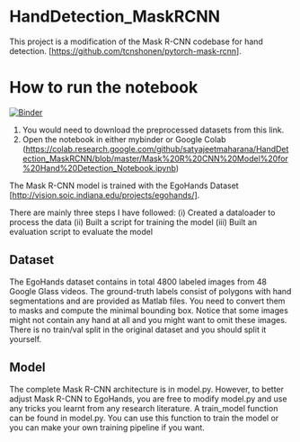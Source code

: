 # HandDetection_MaskRCNN

This project is a modification of the Mask R-CNN codebase for hand detection.
[https://github.com/tcnshonen/pytorch-mask-rcnn].

# How to run the notebook

[![Binder](https://mybinder.org/badge_logo.svg)](https://mybinder.org/v2/gh/satyajeetmaharana/HandDetection_MaskRCNN/master)

1. You would need to download the preprocessed datasets from this link. 
2. Open the notebook in either mybinder or Google Colab (https://colab.research.google.com/github/satyajeetmaharana/HandDetection_MaskRCNN/blob/master/Mask%20R%20CNN%20Model%20for%20Hand%20Detection_Notebook.ipynb)

The Mask R-CNN model is trained with the EgoHands Dataset [http://vision.soic.indiana.edu/projects/egohands/]. 


There are mainly three steps I have followed: 
  (i) Created a dataloader to process the data
  (ii) Built a script for training the model
  (iii) Built an evaluation script to evaluate the model
  
  
## Dataset

The EgoHands dataset contains in total 4800 labeled images from 48 Google Glass videos. The
ground-truth labels consist of polygons with hand segmentations and are provided as Matlab
files. You need to convert them to masks and compute the minimal bounding box. Notice that
some images might not contain any hand at all and you might want to omit these images. There
is no train/val split in the original dataset and you should split it yourself.


## Model

The complete Mask R-CNN architecture is in model.py. However, to better adjust Mask R-CNN
to EgoHands, you are free to modify model.py and use any tricks you learnt from any research literature. A train_model function can be found in model.py. You can use this function to train the model or you can make your own training pipeline if you want.


